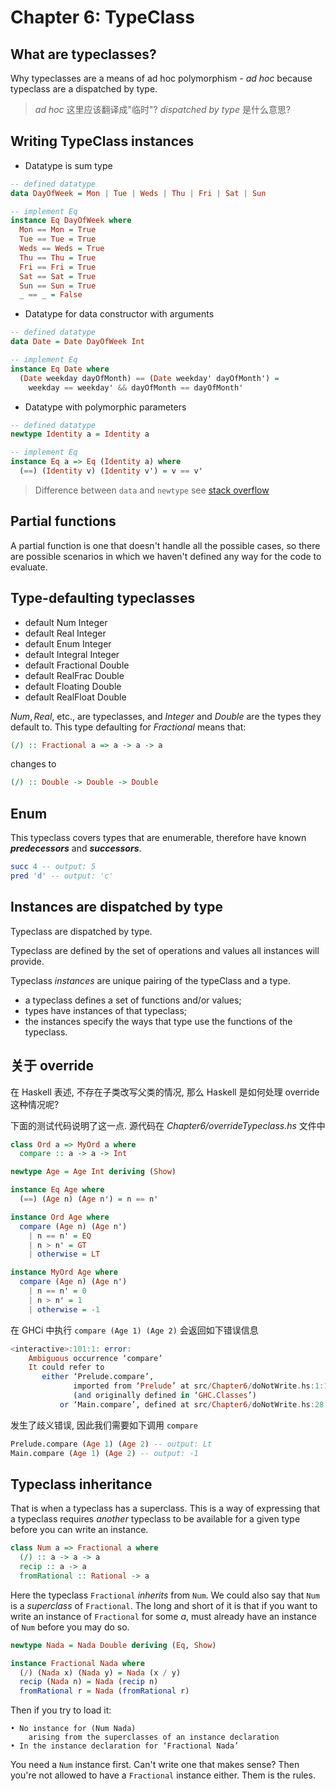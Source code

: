 # Chapter 6: TypeClass

## What are typeclasses?

Why typeclasses are a means of ad hoc polymorphism - *ad hoc* because typeclass are a dispatched by type.

> *ad hoc* 这里应该翻译成"临时"? *dispatched by type* 是什么意思?

## Writing TypeClass instances

- Datatype is sum type

```haskell
-- defined datatype
data DayOfWeek = Mon | Tue | Weds | Thu | Fri | Sat | Sun

-- implement Eq
instance Eq DayOfWeek where
  Mon == Mon = True
  Tue == Tue = True
  Weds == Weds = True
  Thu == Thu = True
  Fri == Fri = True
  Sat == Sat = True
  Sun == Sun = True
  _ == _ = False
```

- Datatype for data constructor with arguments

```haskell
-- defined datatype
data Date = Date DayOfWeek Int

-- implement Eq
instance Eq Date where
  (Date weekday dayOfMonth) == (Date weekday' dayOfMonth') =
    weekday == weekday' && dayOfMonth == dayOfMonth'
```

- Datatype with polymorphic parameters

```haskell
-- defined datatype
newtype Identity a = Identity a

-- implement Eq
instance Eq a => Eq (Identity a) where
  (==) (Identity v) (Identity v') = v == v'
```

> Difference between `data` and `newtype` see [stack overflow](https://stackoverflow.com/questions/5889696/difference-between-data-and-newtype-in-haskell)

## Partial functions

A partial function is one that doesn't handle all the possible cases, so there are possible scenarios in which we haven't defined any way for the code to evaluate.

## Type-defaulting typeclasses

- default Num Integer
- default Real Integer
- default Enum Integer
- default Integral Integer
- default Fractional Double
- default RealFrac Double
- default Floating Double
- default RealFloat Double

$Num, Real$, etc., are typeclasses, and $Integer$ and $Double$ are the types they default to. This type defaulting for $Fractional$ means that:

```haskell
(/) :: Fractional a => a -> a -> a
```

changes to

```haskell
(/) :: Double -> Double -> Double
```

## Enum

This typeclass covers types that are enumerable, therefore have known ***predecessors*** and ***successors***.

```haskell
succ 4 -- output: 5
pred 'd' -- output: 'c'
```

## Instances are dispatched by type

Typeclass are dispatched by type.

Typeclass are defined by the set of operations and values all instances will provide.

Typeclass *instances* are unique pairing of the typeClass and a type.

- a typeclass defines a set of functions and/or values;
- types have instances of that typeclass;
- the instances specify the ways that type use the functions of the typeclass.

## 关于 override

在 Haskell 表述, 不存在子类改写父类的情况, 那么 Haskell 是如何处理 override 这种情况呢?

下面的测试代码说明了这一点. 源代码在 *Chapter6/overrideTypeclass.hs* 文件中

```haskell
class Ord a => MyOrd a where
  compare :: a -> a -> Int

newtype Age = Age Int deriving (Show)

instance Eq Age where
  (==) (Age n) (Age n') = n == n'

instance Ord Age where
  compare (Age n) (Age n')
    | n == n' = EQ
    | n > n' = GT
    | otherwise = LT

instance MyOrd Age where
  compare (Age n) (Age n')
    | n == n' = 0
    | n > n' = 1
    | otherwise = -1
```

在 GHCi 中执行 `compare (Age 1) (Age 2)` 会返回如下错误信息

```haskell
<interactive>:101:1: error:
    Ambiguous occurrence ‘compare’
    It could refer to
       either ‘Prelude.compare’,
              imported from ‘Prelude’ at src/Chapter6/doNotWrite.hs:1:1
              (and originally defined in ‘GHC.Classes’)
           or ‘Main.compare’, defined at src/Chapter6/doNotWrite.hs:28:3
```

发生了歧义错误, 因此我们需要如下调用 `compare`

```haskell
Prelude.compare (Age 1) (Age 2) -- output: Lt
Main.compare (Age 1) (Age 2) -- output: -1
```

## Typeclass inheritance

That is when a typeclass has a superclass. This is a way of expressing that a typeclass requires *another* typeclass to be available for a given type before you can write an instance.

```haskell
class Num a => Fractional a where
  (/) :: a -> a -> a
  recip :: a -> a
  fromRational :: Rational -> a
```

Here the typeclass `Fractional` *inherits* from `Num`. We could also say that `Num` is a *superclass* of `Fractional`. The long and short of it is that if you want to write an instance of `Fractional` for some $a$, must already have an instance of `Num` before you may do so.

```haskell
newtype Nada = Nada Double deriving (Eq, Show)

instance Fractional Nada where
  (/) (Nada x) (Nada y) = Nada (x / y)
  recip (Nada n) = Nada (recip n)
  fromRational r = Nada (fromRational r)
```

Then if you try to load it:

```text
• No instance for (Num Nada)
    arising from the superclasses of an instance declaration
• In the instance declaration for ‘Fractional Nada’
```

You need a `Num` instance first. Can't write one that makes sense? Then you're not allowed to have a `Fractional` instance either. Them is the rules.
